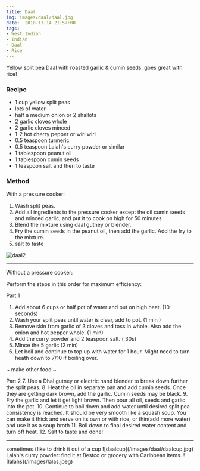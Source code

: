 ```yaml
---
title: Daal
img: images/daal/daal.jpg
date:  2018-11-14 21:57:00
tags:
- West Indian
- Indian
- Daal
- Rice
---
```


Yellow split pea Daal with roasted garlic & cumin seeds, goes great with rice!

### Recipe

- 1 cup yellow split peas
- lots of water
- half a medium onion or 2 shallots
- 2 garlic cloves whole
- 2 garlic cloves minced
- 1-2 hot cherry pepper or wiri wiri
- 0.5 teaspoon turmeric
- 0.5 teaspoon Lalah's curry powder or similar
- 1 tablespoon peanut oil
- 1 tablespoon cumin seeds
- 1 teaspoon salt and then to taste

### Method

With a pressure cooker:

1. Wash split peas.
1. Add all ingredients to the pressure cooker except the oil cumin seeds and minced garlic, and put it to cook on high for 50 minutes
2. Blend the mixture using daal gutney or blender.
3. Fry the cumin seeds in the peanut oil, then add the garlic. Add the fry to the mixture.
4. salt to taste

![daal2](/images/daal/daal2.jpg)

<hr></hr>
Without a pressure cooker:

Perform the steps in this order for maximum efficiency:

Part 1
1. Add about 6 cups or half pot of water and put on high heat. (10 seconds)
2. Wash your split peas until water is clear, add to pot. (1 min )
3. Remove skin from garlic of 3 cloves and toss in whole. Also add the onion and hot pepper whole. (1 min)
4. Add the curry powder and 2 teaspoon salt. ( 30s)
5. Mince the 5 garlic (2 min)
6. Let boil and continue to top up with water for 1 hour. Might need to turn heath down to 7/10 if boiling over.

~ make other food ~

Part 2
7. Use a Dhal gutney or electric hand blender to break down further the split peas.
8. Heat the oil in separate pan and add cumin seeds. Once they are getting dark brown, add the garlic. Cumin seeds may be black.
9. Fry the garlic and let it get light brown. Then pour all oil, seeds and garlic into the pot.
10. Continue to boil down and add water until desired split pea consistency is reached. It should be very smooth like a squash soup.
You can make it thick and serve on its own or with rice, or thin(add more water) and use it as a soup broth
11. Boil down to final desired water content and turn off heat.
12. Salt to taste and done!
<hr>
sometimes i like to drink it out of a cup
![daalcup](/images/daal/daalcup.jpg)
Lalah's curry powder: find it at Bestco or grocery with Caribbean items.
![lalahs](/images/lalas.jpeg)


